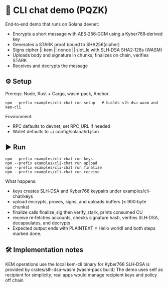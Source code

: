 # 🚀 CLI chat demo (PQZK)

End‑to‑end demo that runs on Solana devnet:
- Encrypts a short message with AES‑256‑GCM using a Kyber768‑derived key
- Generates a STARK proof bound to SHA256(cipher)
- Signs cipher || kem || nonce || slot_le with SLH‑DSA SHA2‑128s (WASM)
- Uploads body and signature in chunks, finalizes on chain, verifies STARK
- Receives and decrypts the message

## ⚙️ Setup

Prereqs: Node, Rust + Cargo, wasm‑pack, Anchor.
```
npm --prefix examples/cli-chat run setup   # builds slh-dsa-wasm and kem-cli
```
Environment:
- RPC defaults to devnet; set RPC_URL if needed
- Wallet defaults to ~/.config/solana/id.json

## ▶️ Run
```
npm --prefix examples/cli-chat run keys
npm --prefix examples/cli-chat run upload
npm --prefix examples/cli-chat run finalize
npm --prefix examples/cli-chat run receive
```
What happens:
- keys creates SLH‑DSA and Kyber768 keypairs under examples/cli-chat/keys
- upload encrypts, proves, signs, and uploads buffers (≤ 900‑byte chunks)
- finalize calls finalize_sig then verify_stark, prints consumed CU
- receive re‑fetches accounts, checks signature hash, verifies SLH‑DSA, decapsulates, and decrypts
- Expected output ends with PLAINTEXT = Hello world! and both steps marked done.

## 🛠 Implementation notes
KEM operations use the local kem-cli binary for Kyber768
SLH‑DSA is provided by crates/slh-dsa-wasm (wasm‑pack build)
The demo uses self as recipient for simplicity; real apps would manage recipient keys and policy off chain
